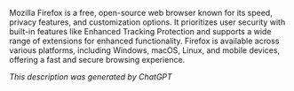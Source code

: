 Mozilla Firefox is a free, open-source web browser known for its speed, privacy features, and customization options. It prioritizes user security with built-in features like Enhanced Tracking Protection and supports a wide range of extensions for enhanced functionality. Firefox is available across various platforms, including Windows, macOS, Linux, and mobile devices, offering a fast and secure browsing experience.

*This description was generated by ChatGPT*